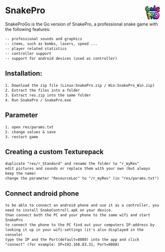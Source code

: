 # SnakePro <img src="https://github.com/Mortim-Portim/SnakePro/blob/master/Snake%20Pro%20LOGO.svg" style="float:right" width="48" height="48" alt="Logo" />


SnakeProGo is the Go version of SnakePro, a professional snake game with the following features:

    -- professional sounds and graphics
    -- items, such as bombs, lasers, speed ...
    -- player related statistics
    -- controller support
    -- support for android devices (used as controller)

## Installation:

    1. Download the zip file (Linux:SnakePro.zip / Win:SnakePro_Win.zip)
    2. Extract the files into a folder
    3. Extract res.zip into the same folder
    4. Run SnakePro / SnakePro.exe

## Parameter

    1. open res/params.txt
    2. change values & save
    3. restart game

## Creating a custom Texturepack

    duplicate "res/r_Standard" and rename the folder to "r_myRes"
    edit pictures and sounds or replace them with your own (but always keep the name)
    change the parameter "ResourceLoc" to "/r_myRes" (in "res/params.txt")

## Connect android phone
    
    to be able to connect an android phone and use it as a controller, you need to install SnakeControll.apk on your device.
    than connect both the PC and your phone to the same wifi and start SnakePro
    to connect the phone to the PC find out your computers IP-address by looking it up in your wifi-settings (it's also displayed in the console)
    type the IP and the Port(default=8080) into the app and click "connect" (for example: IP=192.168.83.31, Port=8080)
    

